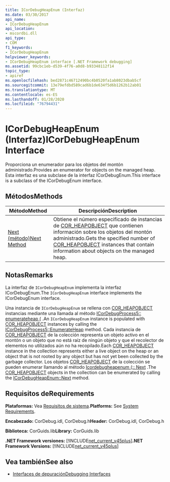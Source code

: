 ```yaml
---
title: ICorDebugHeapEnum (Interfaz)
ms.date: 03/30/2017
api_name:
- ICorDebugHeapEnum
api_location:
- mscordbi.dll
api_type:
- COM
f1_keywords:
- ICorDebugHeapEnum
helpviewer_keywords:
- ICorDebugHeapEnum interface [.NET Framework debugging]
ms.assetid: 99cbc1eb-d539-4f76-a0d8-b93348112f14
topic_type:
- apiref
ms.openlocfilehash: bed2871c46712490bc4b0520fa1ab8023dbab5cf
ms.sourcegitcommit: 13e79efdbd589cad6b1de634f5d6b1262b12ab01
ms.translationtype: MT
ms.contentlocale: es-ES
ms.lasthandoff: 01/28/2020
ms.locfileid: "76794431"
---
```

# <a name="icordebugheapenum-interface"></a><span data-ttu-id="eea1a-102">ICorDebugHeapEnum (Interfaz)</span><span class="sxs-lookup"><span data-stu-id="eea1a-102">ICorDebugHeapEnum Interface</span></span>
<span data-ttu-id="eea1a-103">Proporciona un enumerador para los objetos del montón administrado.</span><span class="sxs-lookup"><span data-stu-id="eea1a-103">Provides an enumerator for objects on the managed heap.</span></span> <span data-ttu-id="eea1a-104">Esta interfaz es una subclase de la interfaz ICorDebugEnum.</span><span class="sxs-lookup"><span data-stu-id="eea1a-104">This interface is a subclass of the ICorDebugEnum interface.</span></span>  
  
## <a name="methods"></a><span data-ttu-id="eea1a-105">Métodos</span><span class="sxs-lookup"><span data-stu-id="eea1a-105">Methods</span></span>  
  
|<span data-ttu-id="eea1a-106">Método</span><span class="sxs-lookup"><span data-stu-id="eea1a-106">Method</span></span>|<span data-ttu-id="eea1a-107">Descripción</span><span class="sxs-lookup"><span data-stu-id="eea1a-107">Description</span></span>|  
|------------|-----------------|  
|[<span data-ttu-id="eea1a-108">Next (método)</span><span class="sxs-lookup"><span data-stu-id="eea1a-108">Next Method</span></span>](icordebugheapenum-next-method.md)|<span data-ttu-id="eea1a-109">Obtiene el número especificado de instancias de [COR_HEAPOBJECT](cor-heapobject-structure.md) que contienen información sobre los objetos del montón administrado.</span><span class="sxs-lookup"><span data-stu-id="eea1a-109">Gets the specified number of [COR_HEAPOBJECT](cor-heapobject-structure.md) instances that contain information about objects on the managed heap.</span></span>|  
  
## <a name="remarks"></a><span data-ttu-id="eea1a-110">Notas</span><span class="sxs-lookup"><span data-stu-id="eea1a-110">Remarks</span></span>  
 <span data-ttu-id="eea1a-111">La interfaz de `ICorDebugHeapEnum` implementa la interfaz ICorDebugEnum.</span><span class="sxs-lookup"><span data-stu-id="eea1a-111">The `ICorDebugHeapEnum` interface implements the ICorDebugEnum interface.</span></span>  
  
 <span data-ttu-id="eea1a-112">Una instancia de `ICorDebugHeapEnum` se rellena con [COR_HEAPOBJECT](cor-heapobject-structure.md) instancias mediante una llamada al método [ICorDebugProcess5:: enumerateheap (](icordebugprocess5-enumerateheap-method.md) .</span><span class="sxs-lookup"><span data-stu-id="eea1a-112">An `ICorDebugHeapEnum` instance is populated with [COR_HEAPOBJECT](cor-heapobject-structure.md) instances by calling the [ICorDebugProcess5::EnumerateHeap](icordebugprocess5-enumerateheap-method.md) method.</span></span> <span data-ttu-id="eea1a-113">Cada instancia de [COR_HEAPOBJECT](cor-heapobject-structure.md) de la colección representa un objeto activo en el montón o un objeto que no está raíz de ningún objeto y que el recolector de elementos no utilizados aún no ha recopilado.</span><span class="sxs-lookup"><span data-stu-id="eea1a-113">Each [COR_HEAPOBJECT](cor-heapobject-structure.md) instance in the collection represents either a live object on the heap or an object that is not rooted by any object but has not yet been collected by the garbage collector.</span></span> <span data-ttu-id="eea1a-114">Los objetos [COR_HEAPOBJECT](cor-heapobject-structure.md) de la colección se pueden enumerar llamando al método [Icordebugheapenum (:: Next](icordebugheapenum-next-method.md) .</span><span class="sxs-lookup"><span data-stu-id="eea1a-114">The [COR_HEAPOBJECT](cor-heapobject-structure.md) objects in the collection can be enumerated by calling the [ICorDebugHeapEnum::Next](icordebugheapenum-next-method.md) method.</span></span>  
  
## <a name="requirements"></a><span data-ttu-id="eea1a-115">Requisitos de</span><span class="sxs-lookup"><span data-stu-id="eea1a-115">Requirements</span></span>  
 <span data-ttu-id="eea1a-116">**Plataformas:** Vea [Requisitos de sistema](../../../../docs/framework/get-started/system-requirements.md).</span><span class="sxs-lookup"><span data-stu-id="eea1a-116">**Platforms:** See [System Requirements](../../../../docs/framework/get-started/system-requirements.md).</span></span>  
  
 <span data-ttu-id="eea1a-117">**Encabezado:** CorDebug.idl, CorDebug.h</span><span class="sxs-lookup"><span data-stu-id="eea1a-117">**Header:** CorDebug.idl, CorDebug.h</span></span>  
  
 <span data-ttu-id="eea1a-118">**Biblioteca:** CorGuids.lib</span><span class="sxs-lookup"><span data-stu-id="eea1a-118">**Library:** CorGuids.lib</span></span>  
  
 <span data-ttu-id="eea1a-119">**.NET Framework versiones:** [!INCLUDE[net_current_v45plus](../../../../includes/net-current-v45plus-md.md)]</span><span class="sxs-lookup"><span data-stu-id="eea1a-119">**.NET Framework Versions:** [!INCLUDE[net_current_v45plus](../../../../includes/net-current-v45plus-md.md)]</span></span>  
  
## <a name="see-also"></a><span data-ttu-id="eea1a-120">Vea también</span><span class="sxs-lookup"><span data-stu-id="eea1a-120">See also</span></span>

- [<span data-ttu-id="eea1a-121">Interfaces de depuración</span><span class="sxs-lookup"><span data-stu-id="eea1a-121">Debugging Interfaces</span></span>](debugging-interfaces.md)
